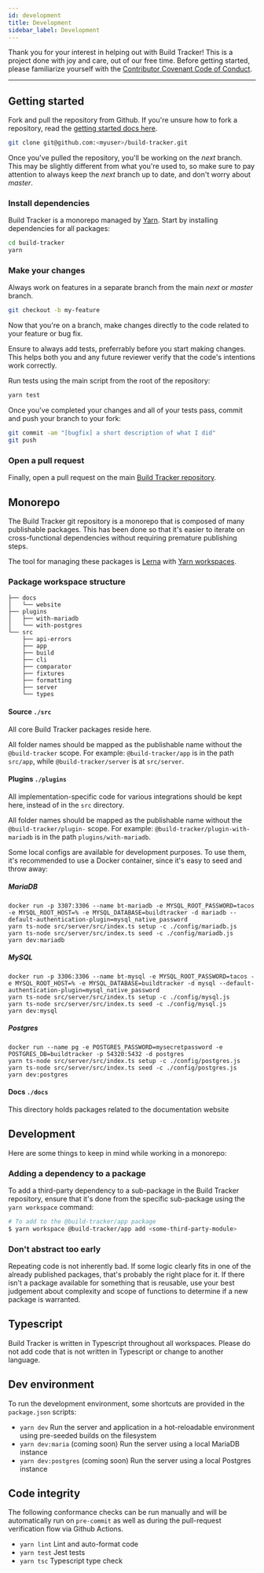 ```yaml
---
id: development
title: Development
sidebar_label: Development
---
```


Thank you for your interest in helping out with Build Tracker! This is a project done with joy and care, out of our free time. Before getting started, please familiarize yourself with the [Contributor Covenant Code of Conduct](https://github.com/paularmstrong/build-tracker/blob/next/CODE_OF_CONDUCT.md).

---

## Getting started

Fork and pull the repository from Github. If you're unsure how to fork a repository, read the [getting started docs here](https://help.github.com/en/articles/fork-a-repo).

```sh
git clone git@github.com:<myuser>/build-tracker.git
```

Once you've pulled the repository, you'll be working on the _next_ branch. This may be slightly different from what you're used to, so make sure to pay attention to always keep the _next_ branch up to date, and don't worry about _master_.

### Install dependencies

Build Tracker is a monorepo managed by [Yarn](https://yarnpkg.com). Start by installing dependencies for all packages:

```sh
cd build-tracker
yarn
```

### Make your changes

Always work on features in a separate branch from the main _next_ or _master_ branch.

```sh
git checkout -b my-feature
```

Now that you're on a branch, make changes directly to the code related to your feature or bug fix.

Ensure to always add tests, preferrably before you start making changes. This helps both you and any future reviewer verify that the code's intentions work correctly.

Run tests using the main script from the root of the repository:

```sh
yarn test
```

Once you've completed your changes and all of your tests pass, commit and push your branch to your fork:

```sh
git commit -am "[bugfix] a short description of what I did"
git push
```

### Open a pull request

Finally, open a pull request on the main [Build Tracker repository](https://github.com/paularmstrong/build-tracker).

## Monorepo

The Build Tracker git repository is a monorepo that is composed of many publishable packages. This has been done so that it's easier to iterate on cross-functional dependencies without requiring premature publishing steps.

The tool for managing these packages is [Lerna](https://github.com/lerna/lerna) with [Yarn workspaces](https://yarnpkg.com/en/docs/workspaces).

### Package workspace structure

```plaintext
├── docs
│   └── website
├── plugins
│   ├── with-mariadb
│   └── with-postgres
└── src
    ├── api-errors
    ├── app
    ├── build
    ├── cli
    ├── comparator
    ├── fixtures
    ├── formatting
    ├── server
    └── types
```

#### Source `./src`

All core Build Tracker packages reside here.

All folder names should be mapped as the publishable name without the `@build-tracker` scope. For example: `@build-tracker/app` is in the path `src/app`, while `@build-tracker/server` is at `src/server`.

#### Plugins `./plugins`

All implementation-specific code for various integrations should be kept here, instead of in the `src` directory.

All folder names should be mapped as the publishable name without the `@build-tracker/plugin-` scope. For example: `@build-tracker/plugin-with-mariadb` is in the path `plugins/with-mariadb`.

Some local configs are available for development purposes. To use them, it's recommended to use a Docker container, since it's easy to seed and throw away:

##### MariaDB
```shell
docker run -p 3307:3306 --name bt-mariadb -e MYSQL_ROOT_PASSWORD=tacos -e MYSQL_ROOT_HOST=% -e MYSQL_DATABASE=buildtracker -d mariadb --default-authentication-plugin=mysql_native_password
yarn ts-node src/server/src/index.ts setup -c ./config/mariadb.js
yarn ts-node src/server/src/index.ts seed -c ./config/mariadb.js
yarn dev:mariadb
```

##### MySQL
```shell
docker run -p 3306:3306 --name bt-mysql -e MYSQL_ROOT_PASSWORD=tacos -e MYSQL_ROOT_HOST=% -e MYSQL_DATABASE=buildtracker -d mysql --default-authentication-plugin=mysql_native_password
yarn ts-node src/server/src/index.ts setup -c ./config/mysql.js
yarn ts-node src/server/src/index.ts seed -c ./config/mysql.js
yarn dev:mysql
```

##### Postgres
```shell
docker run --name pg -e POSTGRES_PASSWORD=mysecretpassword -e POSTGRES_DB=buildtracker -p 54320:5432 -d postgres
yarn ts-node src/server/src/index.ts setup -c ./config/postgres.js
yarn ts-node src/server/src/index.ts seed -c ./config/postgres.js
yarn dev:postgres
```

#### Docs `./docs`

This directory holds packages related to the documentation website

## Development

Here are some things to keep in mind while working in a monorepo:

### Adding a dependency to a package

To add a third-party dependency to a sub-package in the Build Tracker repository, ensure that it's done from the specific sub-package using the `yarn workspace` command:

```sh
# To add to the @build-tracker/app package
$ yarn workspace @build-tracker/app add <some-third-party-module>
```

### Don't abstract too early

Repeating code is not inherently bad. If some logic clearly fits in one of the already published packages, that's probably the right place for it. If there isn't a package available for something that is reusable, use your best judgement about complexity and scope of functions to determine if a new package is warranted.

## Typescript

Build Tracker is written in Typescript throughout all workspaces. Please do not add code that is not written in Typescript or change to another language.

## Dev environment

To run the development environment, some shortcuts are provided in the `package.json` scripts:

- `yarn dev` Run the server and application in a hot-reloadable environment using pre-seeded builds on the filesystem
- `yarn dev:maria` (coming soon) Run the server using a local MariaDB instance
- `yarn dev:postgres` (coming soon) Run the server using a local Postgres instance

## Code integrity

The following conformance checks can be run manually and will be automatically run on `pre-commit` as well as during the pull-request verification flow via Github Actions.

- `yarn lint` Lint and auto-format code
- `yarn test` Jest tests
- `yarn tsc` Typescript type check
